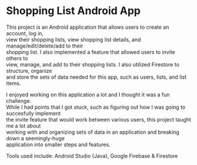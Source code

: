 # Shopping List Android App

This project is an Android application that allows users to create an account, log in,\
view their shopping lists, view shopping list details, and manage/edit/delete/add to their\
shopping list. I also implemented a feature that allowed users to invite others to\
view, manage, and add to their shopping lists. I also utilized Firestore to structure, organize\
and store the sets of data needed for this app, such as users, lists, and list items.

I enjoyed working on this application a lot and I thought it was a fun challenge.\
While I had points that I got stuck, such as figuring out how I was going to succesfully implement\
the invite feature that would work between various users, this project taught me a lot about\
working with and organizing sets of data in an application and breaking down a seemingly-huge\
application into smaller steps and features.

Tools used include: Android Studio (Java), Google Firebase & Firestore
